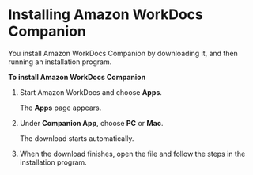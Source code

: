 # Installing Amazon WorkDocs Companion<a name="install-companion"></a>

You install Amazon WorkDocs Companion by downloading it, and then running an installation program\.

**To install Amazon WorkDocs Companion**

1. Start Amazon WorkDocs and choose **Apps**\. 

   The **Apps** page appears\.

1. Under **Companion App**, choose **PC** or **Mac**\.

   The download starts automatically\.

1. When the download finishes, open the file and follow the steps in the installation program\.